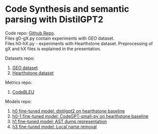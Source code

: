 # Code Synthesis and semantic parsing with DistilGPT2 

Code repo: [Github Repo](https://github.com/dvitel/nlp-sem-parsing). \
Files g0-gX.py contain experiments with GEO dataset. \
Files h0-hX.py - experiments with Hearthstone dataset.
Preprocessing of gX and hX files is explained in the presentation. 

Datasets repo:
1. [GEO dataset](https://huggingface.co/datasets/dvitel/geo)
2. [Hearthstone dataset](https://huggingface.co/datasets/dvitel/hearthstone)

Metrics repo:
1. [CodeBLEU](https://huggingface.co/spaces/dvitel/codebleu)

Models repo:
1. [h0 fine-tuned model: distilgpt2 on hearthstone baseline](https://huggingface.co/dvitel/h0)
2. [h0-1 fine-tuned model: CodeGPT-small-py on hearthstone baseline](https://huggingface.co/dvitel/h0-1)
3. [h1 fine-tuned model: AST dump representation](https://huggingface.co/dvitel/h1)
4. [h3 fine-tuned model: Local name removal](https://huggingface.co/dvitel/h3)
